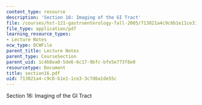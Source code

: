 ```yaml
---
content_type: resource
description: 'Section 16: Imaging of the GI Tract'
file: /courses/hst-121-gastroenterology-fall-2005/713021a4c9c6b1e11ce33c7d6a1de55c_section16.pdf
file_type: application/pdf
learning_resource_types:
- Lecture Notes
ocw_type: OCWFile
parent_title: Lecture Notes
parent_type: CourseSection
parent_uid: 1c4b8ea0-5de6-6c17-9bfc-bfe5e773f8e0
resourcetype: Document
title: section16.pdf
uid: 713021a4-c9c6-b1e1-1ce3-3c7d6a1de55c
---
```

Section 16: Imaging of the GI Tract

